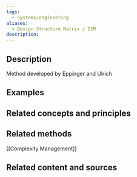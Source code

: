 ```yaml
---
tags:
  - systems/engineering
aliases:
  - Design Structure Matrix / DSM
description:
---
```


## Description
Method developed by Eppinger and Ulrich

## Examples 


## Related concepts and principles


## Related methods
[[Complexity Management]]

## Related content and sources
